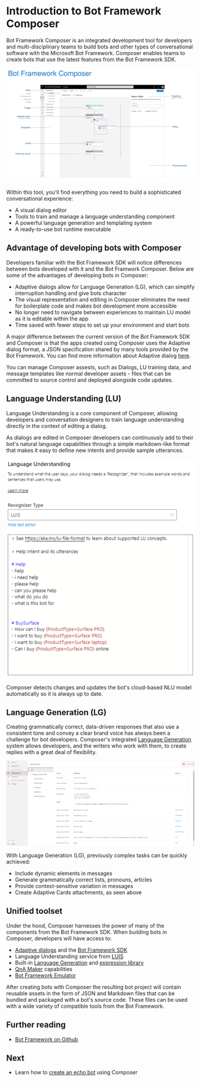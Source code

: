 # Introduction to Bot Framework Composer
Bot Framework Composer is an integrated development tool for developers and multi-disciplinary teams to build bots and other types of conversational software with the Microsoft Bot Framework. Composer enables teams to create bots that use the latest features from the Bot Framework SDK.

![BF Composer](./media/introduction/composer-overview.png)

 Within this tool, you'll find everything you need to build a sophisticated conversational experience:
* A visual dialog editor 
* Tools to train and manage a language understanding component
* A powerful language generation and templating system
* A ready-to-use bot runtime executable 

## Advantage of developing bots with Composer
Developers familiar with the Bot Framework SDK will notice differences between bots developed with it and the Bot Framwork Composer. Below are some of the advantages of developing bots in Composer:
- Adaptive dialogs allow for Language Generation (LG), which can simplify interruption handling and give bots character
- The visual representation and editing in Composer eliminates the need for boilerplate code and makes bot development more accessible
- No longer need to navigate between experiences to maintain LU model as it is editable within the app
- Time saved with fewer steps to set up your environment and start bots

A major difference between the current version of the Bot Framework SDK and Composer is that the apps created using Composer uses the Adaptive dialog format, a JSON specification shared by many tools provided by the Bot Framework. You can find more information about Adaptive dialog [here](https://github.com/microsoft/BotBuilder-Samples/tree/master/experimental/adaptive-dialog).

You can manage Composer assests, such as Dialogs, LU training data, and message templates like normal developer assets - files that can be committed to source control and deployed alongside code updates.

## Language Understanding (LU)

Language Understanding is a core component of Composer, allowing developers and conversation designers to train language understanding directly in the context of editing a dialog.  

As dialogs are edited in Composer developers can continuously add to their bot's natural language capabilities through a simple markdown-like format that makes it easy to define new intents and provide sample utterances.

![BF Composer NLU](./media/introduction/intro-nlu.png)

 Composer detects changes and updates the bot's cloud-based NLU model automatically so it is always up to date.

## Language Generation (LG)

Creating grammatically correct, data-driven responses that also use a consistent tone and convey a clear brand voice has always been a challenge for bot developers. Composer's integrated [Language Generation](https://github.com/microsoft/BotBuilder-Samples/tree/master/experimental/language-generation) system allows developers, and the writers who work with them, to create replies with a great deal of flexibility.

![BF Composer LG](.//media/language_generation/bot_responses.png)

With Language Generation (LG), previously complex tasks can be quickly achieved:
* Include dynamic elements in messages
* Generate grammatically correct lists, pronouns, articles
* Provide context-sensitive variation in messages
* Create Adaptive Cards attachments, as seen above


## Unified toolset

Under the hood, Composer harnesses the power of many of the components from the Bot Framework SDK. When building bots in Composer, developers will have access to:

* [Adaptive dialogs](https://github.com/microsoft/BotBuilder-Samples/tree/master/experimental/adaptive-dialog) and the [Bot Framework SDK](https://github.com/microsoft/botframework-sdk)
* Language Understanding service from [LUIS](https://www.luis.ai/home)
* Built-in [Language Generation](https://github.com/microsoft/BotBuilder-Samples/tree/master/experimental/language-generation) and [expression library](https://github.com/microsoft/BotBuilder-Samples/tree/master/experimental/common-expression-language)
* [QnA Maker](https://www.qnamaker.ai/) capabilities
* [Bot Framework Emulator](https://github.com/microsoft/BotFramework-Emulator)

After creating bots with Composer the resulting bot project will contain reusable assets in the form of JSON and Markdown files that can be bundled and packaged with a bot's source code. These files can be used with a wide variety of compatible tools from the Bot Framework.

## Further reading

* [Bot Framework on Github](https://github.com/microsoft/botframework)

## Next

* Learn how to [create an echo bot](./tutorial-create-echobot.md) using Composer
